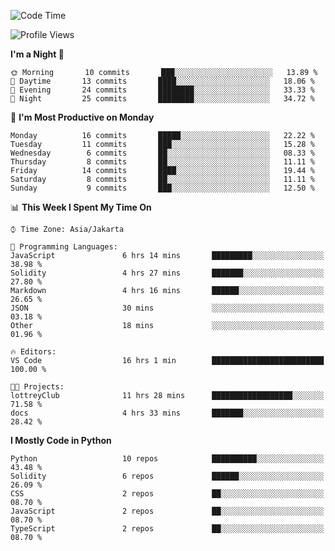 <!--START_SECTION:waka-->
![Code Time](http://img.shields.io/badge/Code%20Time-1%2C379%20hrs%2032%20mins-blue)

![Profile Views](http://img.shields.io/badge/Profile%20Views-7-blue)

**I'm a Night 🦉** 

```text
🌞 Morning       10 commits       ███░░░░░░░░░░░░░░░░░░░░░░   13.89 % 
🌆 Daytime       13 commits       ████░░░░░░░░░░░░░░░░░░░░░   18.06 % 
🌃 Evening       24 commits       ████████░░░░░░░░░░░░░░░░░   33.33 % 
🌙 Night         25 commits       ████████░░░░░░░░░░░░░░░░░   34.72 % 

```
📅 **I'm Most Productive on Monday** 

```text
Monday          16 commits       █████░░░░░░░░░░░░░░░░░░░░   22.22 % 
Tuesday         11 commits       ███░░░░░░░░░░░░░░░░░░░░░░   15.28 % 
Wednesday        6 commits       ██░░░░░░░░░░░░░░░░░░░░░░░   08.33 % 
Thursday         8 commits       ██░░░░░░░░░░░░░░░░░░░░░░░   11.11 % 
Friday          14 commits       ████░░░░░░░░░░░░░░░░░░░░░   19.44 % 
Saturday         8 commits       ██░░░░░░░░░░░░░░░░░░░░░░░   11.11 % 
Sunday           9 commits       ███░░░░░░░░░░░░░░░░░░░░░░   12.50 % 

```


📊 **This Week I Spent My Time On** 

```text
⌚︎ Time Zone: Asia/Jakarta

💬 Programming Languages: 
JavaScript               6 hrs 14 mins       █████████░░░░░░░░░░░░░░░░   38.98 % 
Solidity                 4 hrs 27 mins       ███████░░░░░░░░░░░░░░░░░░   27.80 % 
Markdown                 4 hrs 16 mins       ██████░░░░░░░░░░░░░░░░░░░   26.65 % 
JSON                     30 mins             ░░░░░░░░░░░░░░░░░░░░░░░░░   03.18 % 
Other                    18 mins             ░░░░░░░░░░░░░░░░░░░░░░░░░   01.96 % 

🔥 Editors: 
VS Code                  16 hrs 1 min        █████████████████████████   100.00 % 

🐱‍💻 Projects: 
lottreyClub              11 hrs 28 mins      ██████████████████░░░░░░░   71.58 % 
docs                     4 hrs 33 mins       ███████░░░░░░░░░░░░░░░░░░   28.42 % 

```

**I Mostly Code in Python** 

```text
Python                   10 repos            ██████████░░░░░░░░░░░░░░░   43.48 % 
Solidity                 6 repos             ██████░░░░░░░░░░░░░░░░░░░   26.09 % 
CSS                      2 repos             ██░░░░░░░░░░░░░░░░░░░░░░░   08.70 % 
JavaScript               2 repos             ██░░░░░░░░░░░░░░░░░░░░░░░   08.70 % 
TypeScript               2 repos             ██░░░░░░░░░░░░░░░░░░░░░░░   08.70 % 

```



<!--END_SECTION:waka-->
